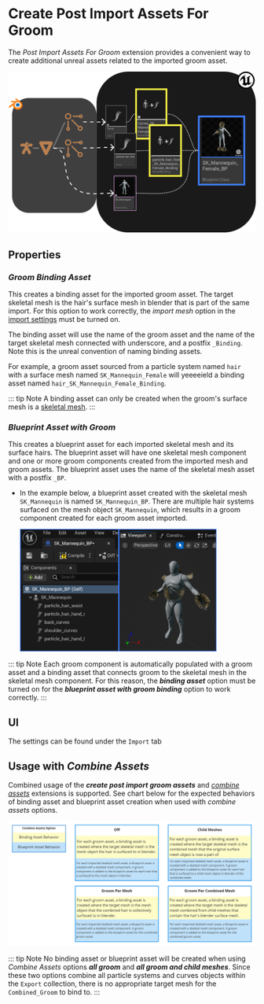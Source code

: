 # Create Post Import Assets For Groom
The _Post Import Assets For Groom_ extension provides a convenient way to create additional unreal assets related to the
imported groom asset.

![0](./images/create-post-import-groom-assets/0.png)

## Properties
### _Groom Binding Asset_
This creates a binding asset for the imported groom asset. The target skeletal mesh is the hair's surface mesh in blender
that is part of the same import. For this option to work correctly, the _import mesh_ option in the
[import settings](/settings/import.html) must be turned on.

The binding asset will use the name of the groom asset and the name of the target skeletal mesh connected with
underscore, and a postfix `_Binding`. Note this is the unreal convention of naming binding assets.

For example, a groom asset sourced from a particle system named `hair` with a surface mesh named `SK_Mannequin_Female`
will yeeeeield a binding asset named `hair_SK_Mannequin_Female_Binding`.

::: tip Note
A binding asset can only be created when the groom's surface mesh is a [skeletal mesh](/asset-types/skeletal-mesh.html).
:::

### _Blueprint Asset with Groom_
This creates a blueprint asset for each imported skeletal mesh and its surface hairs. The blueprint asset will have
one skeletal mesh component and one or more groom components created from the imported mesh and groom assets. The
blueprint asset uses the name of the skeletal mesh asset with a postfix `_BP`.

- In the example below, a blueprint asset created with the skeletal mesh `SK_Mannequin` is named `SK_Mannequin_BP`.
    There are multiple hair systems surfaced on the mesh object `SK_Mannequin`, which results in a groom
    component created for each groom asset imported.

  <img src="./images/create-post-import-groom-assets/2.png" alt="2" width="400"/>

::: tip Note
Each groom component is automatically populated with a groom asset and a binding asset that connects groom to the
skeletal mesh in the skeletal mesh component. For this reason, the _**binding asset**_ option must be turned
on for the _**blueprint asset with groom binding**_ option to work correctly.
:::

## UI
The settings can be found under the `Import` tab

## Usage with _Combine Assets_
Combined usage of the _**create post import groom assets**_ and
[_combine assets_](https://github.com/EpicGames/BlenderTools/docs/send2ue/extensions/combine-assets.html)
extensions is supported. See chart below for the expected behaviors of binding asset and blueprint asset creation
when used with _combine assets_ options.

![1](./images/create-post-import-groom-assets/1.png)

::: tip Note
No binding asset or blueprint asset will be created when using _Combine Assets_ options _**all groom**_ and
_**all groom and child meshes**_. Since these two options combine all particle systems and curves objects within
the `Export` collection, there is no appropriate target mesh for the `Combined_Groom` to bind to.
:::
